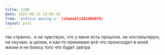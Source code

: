 ```yaml
---
title: 1180
date: 2023-08-31 23:05:14
from: 'endless шизing ⍼' (channel1162404975)
layout: post
---
```


так странно.. я не чувствую, что у меня есть прошлое. не ностальгирую, не скучаю. в целом, я как-то принимаю всё что происходит в моей жизни и не боюсь того что будет завтра
